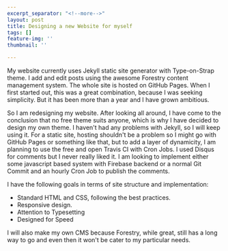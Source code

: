 ```yaml
---
excerpt_separator: "<!--more-->"
layout: post
title: Designing a new Website for myself
tags: []
feature-img: ''
thumbnail: ''

---
```

My website currently uses Jekyll static site generator with Type-on-Strap theme. I add and edit posts using the awesome Forestry content management system. The whole site is hosted on GitHub Pages. When I first started out, this was a great combination, because I was seeking simplicity. But it has been more than a year and I have grown ambitious.

So I am redesigning my website. After looking all around, I have come to the conclusion that no free theme suits anyone, which is why I have decided to design my own theme. I haven't had any problems with Jekyll, so I will keep using it. For a static site, hosting shouldn't be a problem so I might go with GitHub Pages or something like that, but to add a layer of dynamicity, I am planning to use the free and open Travis CI with Cron Jobs. I used Disqus for comments but I never really liked it. I am looking to implement either some javascript based system with Firebase backend or a normal Git Commit and an hourly Cron Job to publish the comments.

I have the following goals in terms of site structure and implementation:

* Standard HTML and CSS, following the best practices.
* Responsive design.
* Attention to Typesetting
* Designed for Speed

I will also make my own CMS because Forestry, while great, still has a long way to go and even then it won't be cater to my particular needs.